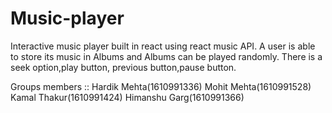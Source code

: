 # Music-player

Interactive music player built in react using react music API.
A user is able to store its music in Albums and Albums can be played randomly.
There is a seek option,play button, previous button,pause button.

Groups members ::
Hardik Mehta(1610991336)
Mohit Mehta(1610991528)
Kamal Thakur(1610991424)
Himanshu Garg(1610991366)
